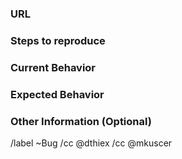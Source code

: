 ### URL

<!-- Copy the URL here -->

### Steps to reproduce

<!-- Provide a an unambiguous set of steps to reproduce this bug -->

### Current Behavior

<!-- Explain what is going on. Upload a screenshot if this helps representing your problem -->

### Expected Behavior

<!-- Explain what should be happening -->

### Other Information (Optional)

<!-- Add any other information which might be relevant to this issue. Guesswork, what this issue could be caused by, fix ideas, etc. -->

<!--
Weights:

 50 - Major bug that breaks something in production and that needs to be worked on immediately!
 40 - Urgent or very important. Someone should be working on it.
 30 - Necessary or important. It would be good to resolve it in the next month before it becomes urgent.
 20 - Somehow necessary or somehow important. It would be good to do it at some point.
 10 - Not necessary nor important. Having an issue for it makes us aware of it, if any user ever raises this, the issue might get higher weight.
-->

/label ~Bug
/cc @dthiex
/cc @mkuscer
